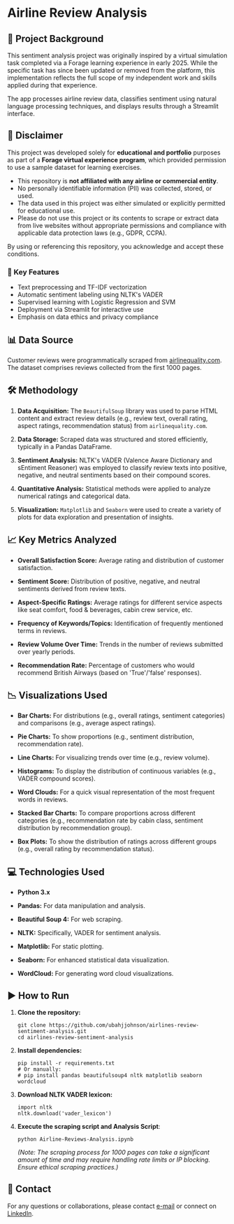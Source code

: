 # Airline Review Analysis

## 📝 Project Background

This sentiment analysis project was originally inspired by a virtual simulation task completed via a Forage learning experience in early 2025. While the specific task has since been updated or removed from the platform, this implementation reflects the full scope of my independent work and skills applied during that experience.

The app processes airline review data, classifies sentiment using natural language processing techniques, and displays results through a Streamlit interface.

## 📌 Disclaimer

This project was developed solely for **educational and portfolio** purposes as part of a **Forage virtual experience program**, which provided permission to use a sample dataset for learning exercises.

- This repository is **not affiliated with any airline or commercial entity**.
- No personally identifiable information (PII) was collected, stored, or used.
- The data used in this project was either simulated or explicitly permitted for educational use.
- Please do not use this project or its contents to scrape or extract data from live websites without appropriate permissions and compliance with applicable data protection laws (e.g., GDPR, CCPA).

By using or referencing this repository, you acknowledge and accept these conditions.


### 🚀 Key Features
- Text preprocessing and TF-IDF vectorization
- Automatic sentiment labeling using NLTK's VADER
- Supervised learning with Logistic Regression and SVM
- Deployment via Streamlit for interactive use
- Emphasis on data ethics and privacy compliance

## 📊 Data Source

Customer reviews were programmatically scraped from [airlinequality.com](https://www.airlinequality.com/). The dataset comprises reviews collected from the first 1000 pages.

## 🛠️ Methodology

1. **Data Acquisition:** The `BeautifulSoup` library was used to parse HTML content and extract review details (e.g., review text, overall rating, aspect ratings, recommendation status) from `airlinequality.com`.

2. **Data Storage:** Scraped data was structured and stored efficiently, typically in a Pandas DataFrame.

3. **Sentiment Analysis:** NLTK's VADER (Valence Aware Dictionary and sEntiment Reasoner) was employed to classify review texts into positive, negative, and neutral sentiments based on their compound scores.

4. **Quantitative Analysis:** Statistical methods were applied to analyze numerical ratings and categorical data.

5. **Visualization:** `Matplotlib` and `Seaborn` were used to create a variety of plots for data exploration and presentation of insights.

## 📈 Key Metrics Analyzed

* **Overall Satisfaction Score:** Average rating and distribution of customer satisfaction.

* **Sentiment Score:** Distribution of positive, negative, and neutral sentiments derived from review texts.

* **Aspect-Specific Ratings:** Average ratings for different service aspects like seat comfort, food & beverages, cabin crew service, etc.

* **Frequency of Keywords/Topics:** Identification of frequently mentioned terms in reviews.

* **Review Volume Over Time:** Trends in the number of reviews submitted over yearly periods.

* **Recommendation Rate:** Percentage of customers who would recommend British Airways (based on 'True'/'false' responses).

## 📉 Visualizations Used

* **Bar Charts:** For distributions (e.g., overall ratings, sentiment categories) and comparisons (e.g., average aspect ratings).

* **Pie Charts:** To show proportions (e.g., sentiment distribution, recommendation rate).

* **Line Charts:** For visualizing trends over time (e.g., review volume).

* **Histograms:** To display the distribution of continuous variables (e.g., VADER compound scores).

* **Word Clouds:** For a quick visual representation of the most frequent words in reviews.

* **Stacked Bar Charts:** To compare proportions across different categories (e.g., recommendation rate by cabin class, sentiment distribution by recommendation group).

* **Box Plots:** To show the distribution of ratings across different groups (e.g., overall rating by recommendation status).

## 💻 Technologies Used

* **Python 3.x**

* **Pandas:** For data manipulation and analysis.

* **Beautiful Soup 4:** For web scraping.

* **NLTK:** Specifically, VADER for sentiment analysis.

* **Matplotlib:** For static plotting.

* **Seaborn:** For enhanced statistical data visualization.

* **WordCloud:** For generating word cloud visualizations.

## ▶️ How to Run

1. **Clone the repository:**

   ```
   git clone https://github.com/ubahjjohnson/airlines-review-sentiment-analysis.git
   cd airlines-review-sentiment-analysis
   
   ```

2. **Install dependencies:**

   ```
   pip install -r requirements.txt
   # Or manually:
   # pip install pandas beautifulsoup4 nltk matplotlib seaborn wordcloud
   
   ```

3. **Download NLTK VADER lexicon:**

   ```
   import nltk
   nltk.download('vader_lexicon')
   
   ```

4. **Execute the scraping script and Analysis Script**:

   ```
   python Airline-Reviews-Analysis.ipynb
   
   ```

   *(Note: The scraping process for 1000 pages can take a significant amount of time and may require handling rate limits or IP blocking. Ensure ethical scraping practices.)*


## 📧 Contact

For any questions or collaborations, please contact [e-mail](mailto:ubahjohnson@gmail.com) or connect on [LinkedIn](https://www.linkedin.com/in/johnson-ubah).
